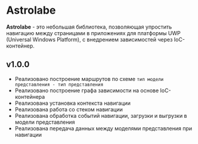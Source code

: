 # Astrolabe

**Astrolabe** - это небольшая библиотека, позволяющая упростить навигацию между страницами в приложениях для платформы UWP (Universal Windows Platform), с внедрением зависимостей через IoC-контейнер.


## v1.0.0 
 * Реализовано построение маршрутов по схеме `тип модели представления - тип представления`
 * Реализовано построение графа зависимости на основе IoC-контейнера
 * Реализована установка контекста навигации
 * Реализована работа со стеком навигации
 * Реализована обработка событий навигации, загрузки и выгрузки в модели представления
 * Реализована передача данных между моделями представления при навигации